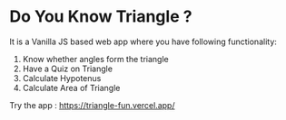 # Do You Know Triangle ?

It is a Vanilla JS based web app where you have following functionality:
1. Know whether angles form the triangle
2. Have a Quiz on Triangle
3. Calculate Hypotenus 
4. Calculate Area of Triangle

Try the app : https://triangle-fun.vercel.app/
